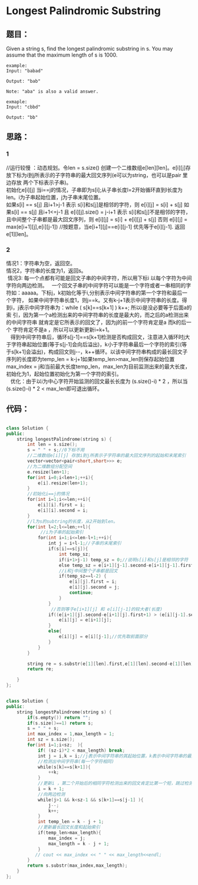 # Longest Palindromic Substring

## 题目：
Given a string s, find the longest palindromic substring in s. You may assume that the maximum length of s is 1000.

```
example:
Input: "babad"

Output: "bab"

Note: "aba" is also a valid answer.

exmaple:
Input: "cbbd"

Output: "bb"
```

## 思路：
### 1
//运行较慢 ：动态规划。令len = s.size() 创建一个二维数组e[len][len]。e[i][j]存放下标为i到j所表示的子字符串的最大回文序列(e可以为string，也可以是pair 里边存放
  两个下标表示子串)。<br>
  初始化e[i][j] 当i==j的情况，子串即为s[i];从子串长度l=2开始循环直到l长度为len。i为子串起始位置，j为子串末尾位置。<br>
  如果s[i] == s[j] 且i+1>j-1 表示 s[i]和s[j]是相邻的字符，则 e[i][j] = s[i] + s[j]
  如果s[i] == s[j] 且i+1<=j-1 且 e[i][j].size() = j-i+1 表示 s[i]和s[j]不是相邻的字符，且中间整个子串都是最大回文序列，则
   e[i][j] = s[i] + e[i][j] + s[j]
  否则 e[i][j] = max(e[i+1][j],e[i][j-1]) //按题意，当e[i+1][j]==e[i][j-1] 优先等于e[i][j-1].
  返回e[1][len]。
### 2
   情况1：字符串为空，返回空。<br>
   情况2，字符串的长度为1，返回s。<br>
   情况3: 每一个点都有可能是回文子串的中间字符，所以用下标i 以每个字符为中间字符向两边检测。
    一个回文子串的中间字符可以能是一个字符或者一串相同的字符如：aaaaa。下标j，k初始化等于i,分别表示中间字符串的第一个字符和最后一个字符，
如果中间字符串长度1，则j==k。又有k-j+1表示中间字符串的长度。得到i，j表示中间字符串为：while ( s[k]==s[k+1] ) k++; 所以i是没必要等于后面a的索     引，因为第一个a检测出来的中间字符串的长度是最大的，而之后的a检测出来的中间字符串 就肯定是它所表示的回文了，因为j的前一个字符肯定是a 而k的后一个     字符肯定不是a ，所以可以更新更新i=k+1。</br>
    得到中间字符串后，循环s[j-1]==s[k+1]检测是否构成回文，注意进入循环时j大于字符串起始位置(等于s[j-1]会向后溢出)，k小于字符串最后一个字符的索引(等于s[k+1]会溢出)，构成回文则j--，k++循环。以该中间字符串构成的最长回文子序列的长度即为temp_len = k-j+1如果temp_len>max_len则保存起始位置
max_index = j和当前最大长度temp_len，max_len为目前监测出来的最大长度，初始化为1，起始位置初始化为第一个字符的索引。</br>
    优化：由于以i为中心字符开始监测的回文最长长度为 (s.size()-i) * 2 ，所以当(s.size()-i) * 2 < max_len即可退出循环。
## 代码：

```cpp

class Solution {
public:
    string longestPalindrome(string s) {
        int len = s.size();
        s = " " + s;//0下标不用
        //二维数组e[i][j] 存放i到j所表示子字符串的最大回文序列的起始和末尾索引 
        vector<vector<pair<short,short>>> e;
        //为二维数组分配空间
        e.resize(len+1);
        for(int i=0;i<len+1;++i){
            e[i].resize(len+1);
        }
        //初始化i==j的情况
        for(int i=1;i<=len;++i){
            e[i][i].first = i;
            e[i][i].second = i;
        }
        //l为s的subtring的长度，从2开始到len。
        for(int l=2;l<=len;++l){
             //i为子串的起始索引
            for(int i=1;i<=len-l+1;++i){
                int j = i+l-1;//子串的末尾索引
                if(s[i]==s[j]){
                    int temp_sz;
                    if(i+1>j-1) temp_sz = 0;//说明s[i]和s[j]是相邻的字符
                    else temp_sz = e[i+1][j-1].second-e[i+1][j-1].first+1;
                    //i和j中间整个子串都是回文
                    if(temp_sz==l-2) {
                        e[i][j].first = i;
                        e[i][j].second = j;
                        continue;
                    }
                }
                 //否则等于e[i+1][j] 和 e[i][j-1]的较大者(长度)
                if((e[i+1][j].second-e[i+1][j].first+1) > (e[i][j-1].second-e[i][j-1].first+1)){
                    e[i][j] = e[i+1][j];
                }
                else{
                    e[i][j] = e[i][j-1];//优先取前面部分
                }
            }
        }

        string re = s.substr(e[1][len].first,e[1][len].second-e[1][len].first+1);
        return re;

    }
};

```

```cpp

class Solution {
public:
    string longestPalindrome(string s) {
        if(s.empty()) return "";
        if(s.size()==1) return s;
        s = " " + s;
        int max_index = 1,max_length = 1;
        int sz = s.size();
        for(int i=1;i<sz;  ){
            if( (sz-i)*2 < max_length) break;
            int j = i,k = i;//j表示中间字符串的其起始位置，k表示中间字符串的最后一个字符位置
            //检测出中间字符串(每一个字符相同)
            while(s[k]==s[k+1]){
                ++k;
            }
            //更新i ，第二个开始后的相同字符检测出来的回文肯定比第一个短，跳过检测
            i = k + 1;
            //向两边检测
            while(j>1 && k<sz-1 && s[k+1]==s[j-1] ){
                j--;
                k++;
            }
            int temp_len = k - j + 1;
            //更新最长回文长度和起始索引
            if(temp_len>max_length){
                max_index = j;
                max_length = k - j + 1;
            }
           // cout << max_index << " " << max_length<<endl;
        }
        return s.substr(max_index,max_length);
    }
};
```


